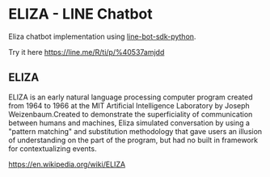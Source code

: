 # ELIZA - LINE Chatbot

Eliza chatbot implementation using [line-bot-sdk-python](https://github.com/line/line-bot-sdk-python).

Try it here https://line.me/R/ti/p/%40537amjdd

## ELIZA

ELIZA is an early natural language processing computer program created from 1964 to 1966 at the MIT Artificial Intelligence Laboratory by Joseph Weizenbaum.Created to demonstrate the superficiality of communication between humans and machines, Eliza simulated conversation by using a "pattern matching" and substitution methodology that gave users an illusion of understanding on the part of the program, but had no built in framework for contextualizing events.

https://en.wikipedia.org/wiki/ELIZA
